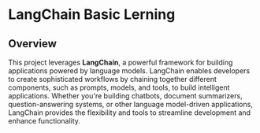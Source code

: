 # LangChain Basic Lerning

## Overview

This project leverages **LangChain**, a powerful framework for building applications powered by language models. LangChain enables developers to create sophisticated workflows by chaining together different components, such as prompts, models, and tools, to build intelligent applications. Whether you're building chatbots, document summarizers, question-answering systems, or other language model-driven applications, LangChain provides the flexibility and tools to streamline development and enhance functionality.

